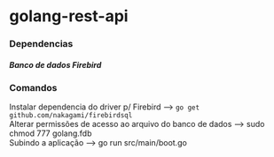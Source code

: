 # golang-rest-api
### Dependencias
##### Banco de dados Firebird
### Comandos
Instalar dependencia do driver p/ Firebird --> <code>go get github.com/nakagami/firebirdsql</code>
<br>Alterar permissões de acesso ao arquivo do banco de dados --> sudo chmod 777 golang.fdb
<br>Subindo a aplicação --> go run src/main/boot.go
